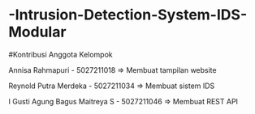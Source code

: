 # -Intrusion-Detection-System-IDS-Modular

#Kontribusi Anggota Kelompok

Annisa Rahmapuri - 5027211018 => Membuat tampilan website

Reynold Putra Merdeka - 5027211034 => Membuat sistem IDS 

I Gusti Agung Bagus Maitreya S - 5027211046 => Membuat REST API
